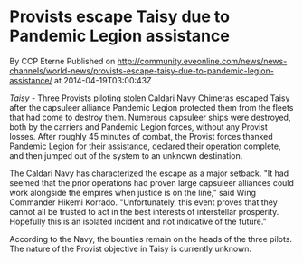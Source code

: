 # Provists escape Taisy due to Pandemic Legion assistance
By CCP Eterne
Published on http://community.eveonline.com/news/news-channels/world-news/provists-escape-taisy-due-to-pandemic-legion-assistance/ at 2014-04-19T03:00:43Z

_Taisy -_ Three Provists piloting stolen Caldari Navy Chimeras escaped Taisy after the capsuleer alliance Pandemic Legion protected them from the fleets that had come to destroy them. Numerous capsuleer ships were destroyed, both by the carriers and Pandemic Legion forces, without any Provist losses. After roughly 45 minutes of combat, the Provist forces thanked Pandemic Legion for their assistance, declared their operation complete, and then jumped out of the system to an unknown destination.

The Caldari Navy has characterized the escape as a major setback. "It had seemed that the prior operations had proven large capsuleer alliances could work alongside the empires when justice is on the line," said Wing Commander Hikemi Korrado. "Unfortunately, this event proves that they cannot all be trusted to act in the best interests of interstellar prosperity. Hopefully this is an isolated incident and not indicative of the future."

According to the Navy, the bounties remain on the heads of the three pilots. The nature of the Provist objective in Taisy is currently unknown.

